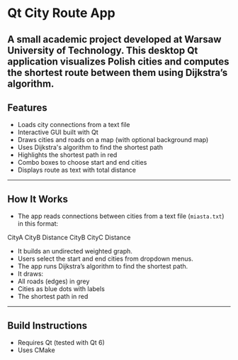 # Qt City Route App

A small academic project developed at Warsaw University of Technology. This desktop Qt application visualizes Polish cities and computes the shortest route between them using Dijkstra’s algorithm.
---

## Features

- Loads city connections from a text file  
- Interactive GUI built with Qt  
- Draws cities and roads on a map (with optional background map)  
- Uses Dijkstra's algorithm to find the shortest path  
- Highlights the shortest path in red  
- Combo boxes to choose start and end cities  
- Displays route as text with total distance

---

## How It Works

- The app reads connections between cities from a text file (`miasta.txt`) in this format:

CityA CityB Distance
CityB CityC Distance

- It builds an undirected weighted graph.
- Users select the start and end cities from dropdown menus.
- The app runs Dijkstra’s algorithm to find the shortest path.
- It draws:
- All roads (edges) in grey
- Cities as blue dots with labels
- The shortest path in red

---

## Build Instructions

- Requires Qt (tested with Qt 6)  
- Uses CMake
